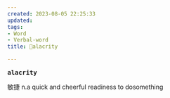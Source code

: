 ```yaml
---
created: 2023-08-05 22:25:33
updated: 
tags: 
- Word
- Verbal-word
title: 🚩alacrity

---
```


<pre><strong>alacrity</strong></pre>
敏捷
n.a quick and cheerful readiness to dosomething